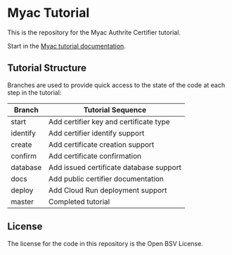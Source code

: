 # Myac Tutorial

This is the repository for the Myac Authrite Certifier tutorial.

Start in the [Myac tutorial documentation](https://projectbabbage.com/docs/babbage-sdk/myac-tutorial).

## Tutorial Structure

Branches are used to provide quick access to the state of the code at each step in the tutorial:

| Branch | Tutorial Sequence |
|---|---|
| start | Add certifier key and certificate type |
| identify | Add certifier identify support |
| create | Add certificate creation support |
| confirm | Add certificate confirmation |
| database | Add issued certificate database support |
| docs | Add public certifier documentation |
| deploy | Add Cloud Run deployment support |
| master | Completed tutorial |

## License

The license for the code in this repository is the Open BSV License.

